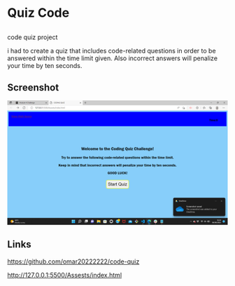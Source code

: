# Quiz Code

## 
code quiz project 

i had to create a quiz that includes code-related questions in order to be answered within the time limit given. Also incorrect answers will penalize your time by ten seconds.



## Screenshot


![codequiz](./Assests/quiz.png)

## Links

https://github.com/omar20222222/code-quiz

http://127.0.0.1:5500/Assests/index.html




